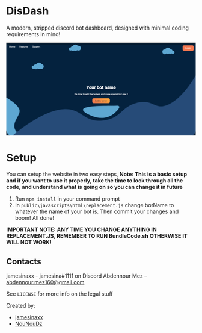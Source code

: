 # DisDash

A modern, stripped discord bot dashboard, designed with minimal coding requirements in mind!

![](Screenshot.png)

# Setup

You can setup the website in two easy steps, **Note: This is a basic setup and if you want to use it properly, take the time to look through all the code, and understand what is going on so you can change it in future**

1. Run ``npm install`` in your command prompt
2. In ``public\javascripts\html\replacement.js`` change botName to whatever the name of your bot is. Then commit your changes and boom! All done!

**IMPORTANT NOTE: ANY TIME YOU CHANGE ANYTHING IN REPLACEMENT.JS, REMEMBER TO RUN BundleCode.sh OTHERWISE IT WILL NOT WORK!**

## Contacts
jamesinaxx - jamesina#1111 on Discord
Abdennour Mez – [abdennour.mez160@gmail.com](mailto:abdennour.mez160@gmail.com)

See ``LICENSE`` for more info on the legal stuff

Created by:
- [jamesinaxx](https://github.com/jamesinaxx)
- [NouNouDz](https://github.com/NouNouDz) 
